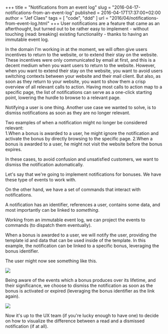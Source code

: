+++
title = "Notifications from an event log"
slug = "2016-04-17-notifications-from-an-event-log"
published = 2016-04-17T17:37:00+02:00
author = "Jef Claes"
tags = [ "code", "ddd" ]
url = "2016/04/notifications-from-event-log.html"
+++
User notifications are a feature that came as an afterthought, but
turned out to be rather easy to implement - without touching (read:
breaking) existing functionality - thanks to having an immutable event
log.  
  
In the domain I'm working in at the moment, we will often give users
incentives to return to the website, or to extend their stay on the
website. These incentives were only communicated by email at first, and
this is a decent medium when you want users to return to the website.
However, when you want to extend their stay on the website, you want to
avoid users switching contexts between your website and their mail
client. But also, as soon as they return to your website, you want to
show them a crisp overview of all relevant calls to action. Having most
calls to action map to a specific page, the list of notifications can
serve as a one-click starting point, lowering the hurdle to browse to a
relevant page.  
  
Notifying a user is one thing. Another use case we wanted to solve, is
to dismiss notifications as soon as they are no longer relevant.  
  
Two examples of when a notification might no longer be considered
relevant:  
1.When a bonus is awarded to a user, he might ignore the notification and activate the bonus by directly browsing to the specific page.
2.When a bonus is awarded to a user, he might not visit the website before the bonus expires.

In these cases, to avoid confusion and unsatisfied customers, we want to
dismiss the notification automatically.

  

Let's say that we're going to implement notifications for bonuses. We
have these type of events to work with.

  

On the other hand, we have a set of commands that interact with
notifications.

  

A notification has an identifier, references a user, contains some data,
and most importantly can be linked to *something*.  
  
Working from an immutable event log, we can project the events to
commands (to dispatch them eventually).  
  

When a bonus is awarded to a user, we will notify the user, providing
the template id and data that can be used inside of the template. In
this example, the notification can be linked to a specific bonus,
leveraging the bonus identifier.  
  
The user might now see something like this.  
  

[![](/post/images/thumbnails/2016-04-17-notifications-from-an-event-log-Notification1.PNG)](/post/images/2016-04-17-notifications-from-an-event-log-Notification1.PNG)

  
Being aware of the events which a bonus produces over its lifetime, and
their significance, we choose to dismiss the notification as soon as the
bonus is activated or expired (leveraging the bonus identifier as the
link again).  
  

[![](/post/images/thumbnails/2016-04-17-notifications-from-an-event-log-Notification2.PNG)](/post/images/2016-04-17-notifications-from-an-event-log-Notification2.PNG)

  
Now it's up to the UX team (if you're lucky enough to have one) to
decide on how to visualize the difference between a read and a dismissed
notification (if at all).
